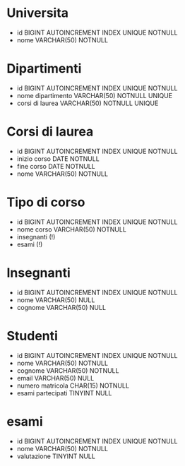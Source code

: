 # Universita
- id  BIGINT AUTOINCREMENT INDEX UNIQUE NOTNULL
- nome VARCHAR(50) NOTNULL


# Dipartimenti
- id BIGINT AUTOINCREMENT INDEX UNIQUE NOTNULL
- nome dipartimento VARCHAR(50) NOTNULL UNIQUE
- corsi di laurea VARCHAR(50) NOTNULL UNIQUE

# Corsi di laurea
- id BIGINT AUTOINCREMENT INDEX UNIQUE NOTNULL
- inizio corso DATE NOTNULL
- fine corso DATE NOTNULL
- nome VARCHAR(50) NOTNULL

# Tipo di corso
- id BIGINT AUTOINCREMENT INDEX UNIQUE NOTNULL
- nome corso VARCHAR(50) NOTNULL
- insegnanti (!)
- esami (!)

# Insegnanti
- id BIGINT AUTOINCREMENT INDEX UNIQUE NOTNULL
- nome VARCHAR(50) NULL
- cognome VARCHAR(50) NULL

# Studenti
- id BIGINT AUTOINCREMENT INDEX UNIQUE NOTNULL
- nome VARCHAR(50) NOTNULL
- cognome VARCHAR(50) NOTNULL
- email VARCHAR(50) NULL
- numero matricola CHAR(15) NOTNULL
- esami partecipati TINYINT NULL

# esami
- id BIGINT AUTOINCREMENT INDEX UNIQUE NOTNULL
- nome VARCHAR(50) NOTNULL
- valutazione TINYINT NULL



